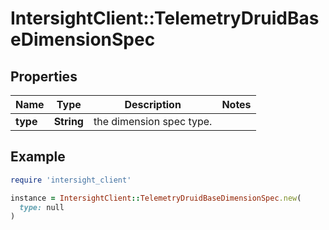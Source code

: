 # IntersightClient::TelemetryDruidBaseDimensionSpec

## Properties

| Name | Type | Description | Notes |
| ---- | ---- | ----------- | ----- |
| **type** | **String** | the dimension spec type. |  |

## Example

```ruby
require 'intersight_client'

instance = IntersightClient::TelemetryDruidBaseDimensionSpec.new(
  type: null
)
```

